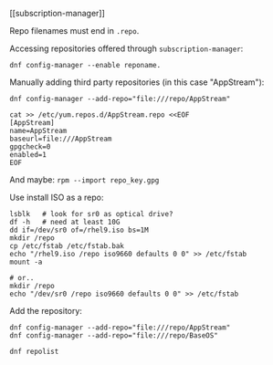 
[[subscription-manager]]

Repo filenames must end in `.repo`.

Accessing repositories offered through `subscription-manager`:
```
dnf config-manager --enable reponame.
```

Manually adding third party repositories (in this case "AppStream"):
```
dnf config-manager --add-repo="file:///repo/AppStream"

cat >> /etc/yum.repos.d/AppStream.repo <<EOF
[AppStream]
name=AppStream
baseurl=file:///AppStream
gpgcheck=0
enabled=1
EOF
```

And maybe: `rpm --import repo_key.gpg`

Use install ISO as a repo:
```
lsblk   # look for sr0 as optical drive?
df -h   # need at least 10G
dd if=/dev/sr0 of=/rhel9.iso bs=1M
mkdir /repo
cp /etc/fstab /etc/fstab.bak
echo "/rhel9.iso /repo iso9660 defaults 0 0" >> /etc/fstab
mount -a

# or..
mkdir /repo
echo "/dev/sr0 /repo iso9660 defaults 0 0" >> /etc/fstab
```

Add the repository:
```
dnf config-manager --add-repo="file:///repo/AppStream"
dnf config-manager --add-repo="file:///repo/BaseOS"

dnf repolist
```




